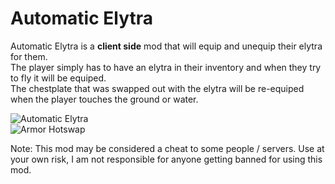 # Automatic Elytra
Automatic Elytra is a <b>client side</b> mod that will equip and unequip their elytra for them.  
The player simply has to have an elytra in their inventory and when they try to fly it will be equiped.  
The chestplate that was swapped out with the elytra will be re-equiped when the player touches the ground or water. 

![Automatic Elytra](https://media.giphy.com/media/J2WpOrRKuEsjp2rjT3/giphy.gif)  
![Armor Hotswap](https://media.giphy.com/media/vKDDp1dh0fTNdMtLEM/giphy.gif)  



Note: This mod may be considered a cheat to some people / servers. Use at your own risk, I am not responsible for anyone getting banned for using this mod.

